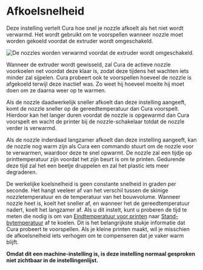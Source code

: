 Afkoelsnelheid
====
Deze instelling vertelt Cura hoe snel je nozzle afkoelt als het niet wordt verwarmd. Het wordt gebruikt om te voorspellen wanneer nozzle moet worden gekoeld voordat de extruder wordt omgeschakeld.

![De nozzles worden verwarmd voordat de extruder wordt omgeschakeld.](../../../articles/images/temperature_regulation.svg)

Wanneer de extruder wordt gewisseld, zal Cura de actieve nozzle voorkoelen net voordat deze klaar is, zodat deze tijdens het wachten iets minder zal sijpelen. Cura probeert ook te voorspellen hoeveel de nozzle is afgekoeld terwijl deze inactief was. Zo weet hij hoeveel moeite hij moet doen om ze daarna weer op te warmen.

Als de nozzle daadwerkelijk sneller afkoelt dan deze instelling aangeeft, komt de nozzle sneller op de gereedtemperatuur dan Cura voorspelt. Hierdoor kan het langer duren voordat de nozzle is opgewarmd dan Cura voorspelt en wacht de printer bij de nozzle-schakelaar totdat de nozzle verder is verwarmd.

Als de nozzle inderdaad langzamer afkoelt dan deze instelling aangeeft, kan de nozzle nog warm zijn als Cura een commando stuurt om de nozzle voor te verwarmen, waardoor deze te snel opwarmt. De nozzle zal een tijdje op printtemperatuur zijn voordat het zijn beurt is om te printen. Gedurende deze tijd zal het een beetje druppelen en zal het plastic iets meer degraderen.

De werkelijke koelsnelheid is geen constante snelheid in graden per seconde. Het hangt veeleer af van het verschil tussen de skinige nozzletemperatuur en de temperatuur van het bouwvolume. Wanneer nozzle heet is, koelt het sneller af, en wanneer het de gereedtemperatuur nadert, koelt het langzamer af. Als u dit instelt, kunt u proberen de tijd te meten die nodig is om van [Eindtemperatuur voor printen](../material/material_final_print_temperature.md) naar [Stand-bytemperatuur](../material/material_standby_temperature.md) af te koelen. Dit is het belangrijkste stukje informatie dat Cura probeert te voorspellen. Als je kleine printen maakt, wil je misschien de afkoelsnelheid iets verhogen om te compenseren dat je vaker warm blijft.

**Omdat dit een machine-instelling is, is deze instelling normaal gesproken niet zichtbaar in de instellingenlijst.**